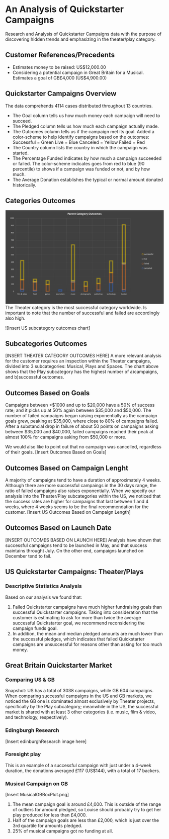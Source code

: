 # An Analysis of Quickstarter Campaigns
Research and Analysis of Quickstarter Campaigns data with the purpose of discovering hidden trends and emphasizing in the theater/play category.


## Customer References/Precedents
* Estimates money to be raised: US$12,000.00
* Considering a potential campaign in Great Britain for a Musical. Estimates a goal of GB£4,000 (US$4,900.00)

## Quickstarter Campaigns Overview
The data comprehends 4114 cases distributed throughout 13 countries.
* The Goal column tells us how much money each campaign will need to succeed.
* The Pledged column tells us how much each campaign actually made.
* The Outcomes column tells us if the campaign met its goal.
Added a color-scheme to help identify campaigns based on the outcomes:
Successful = Green
Live = Blue
Canceled = Yellow
Failed = Red
* The Country column lists the country in which the campaign was started.
* The Percentage Funded indicates by how much a campaign succeeded or failed.
The color-scheme indicates goes from red to blue (90 percentile) to shows if a campaign was funded or not, and by how much.
* The Average Donation establishes the typical or normal amount donated historically.

## Categories Outcomes
![PARENT CATEGORY](IMG/ParentCategoryOutcome_Chart.png "Parent Category chart")
The Theater category is the most successful category worldwide. Is important to note that the number of successful and failed are accordingly also high.

![Insert US subcategory outcomes chart]

## Subcategories Outcomes
[INSERT THEATER CATEGORY OUTCOMES HERE]
A more relevant analysis for the customer requires an inspection within the Theater campaigns, divided into 3 subcategories: Musical, Plays and Spaces. The chart above shows that the Play subcategory has the highest number of a)campaigns, and b)successful outcomes.

## Outcomes Based on Goals
Campaigns between <$1000 and up to $20,000 have a 50% of success rate; and it picks up at 50% again between $35,000 and $50,000.
The number of failed campaigns began raising exponentially as the campaign goals grew, peaking at $35,000, where close to 80% of campaigns failed. After a substancial drop in failure of about 50 points on campaigns asking between $35,000 and $40,000, failed campaigns reached their peak at almost 100% for campaigns asking from $50,000 or more.

We would also like to point out that no campaign was cancelled, regardless of their goals.
[Insert Outcomes Based on Goals]

## Outcomes Based on Campaign Lenght
A majority of campaigns tend to have a duration of approximately 4 weeks. Although there are more successful campaings in the 30 days range, the ratio of failed campaigns also raises exponentially. 
When we specify our analysis into the Theater/Play subcategories within the US, we noticed that the success rates are higher for campaigns that last between 1 and 4 weeks, where 4 weeks seems to be the final recommendation for the customer.
[Insert US Outcomes Based on Campaign Length]

## Outcomes Based on Launch Date
[INSERT OUTCOMES BASED ON LAUNCH HERE]
Analysis have shown that successful campaigns tend to be launched in May, and that success maintains throught July. On the other end, campaigns launched on December tend to fail.

## US Quickstarter Campaigns: Theater/Plays
### Descriptive Statistics Analysis
Based on our analysis we found that:
1) Failed Quickstarter campaigns have much higher fundraising goals than successful Quickstarter campaigns. 
Taking into consideration that the customer is estimating to ask for more than twice the average successful Quickstarter goal, we recommend reconsidering the campaign funds goal.
2) In addition, the mean and median pledged amounts are much lower than the successful pledges, which indicates that failed Quickstarter campaigns are unsuccessful for reasons other than asking for too much money.

## Great Britain Quickstarter Market
### Comparing US & GB
Snapshot: US has a total of 3038 campaigns, while GB 604 campaigns.
When comparing successful campaigns in the US and GB markets, we noticed the GB one is dominated almost exclusively by Theater projects, specifically by the Play subcategory; meanwhile in the US, the successful market is shared with at least 3 other categories (i.e. music, film & video, and technology, respectively).

### Edingburgh Research
[Insert edinburghResearch image here]

### Foresight play
This is an example of a successful campaign with just under a 4-week duration, the donations averaged £117 (US$144), with a total of 17 backers.

### Musical Campaign on GB
[Insert MusicalGBBoxPlot.png]
1) The mean campaign goal is around £4,000. This is outside of the range of outliers for amount pledged, so Louise should probably try to get her play produced for less than £4,000. 
2) Half of the campaign goals are less than £2,000, which is just over the 3rd quartile for amounts pledged.
3) 25% of musical campaigns got no funding at all.

